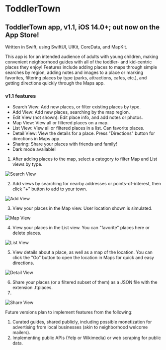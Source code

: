 # ToddlerTown
## ToddlerTown app, v1.1, iOS 14.0+; out now on the App Store!
Written in Swift, using SwiftUI, UIKit, CoreData, and MapKit.


This app is for an intended audience of adults with young children, making convenient neighborhood guides with all of the toddler- and kid-centric places they enjoy! Features include adding places to maps through simple searches by region, adding notes and images to a place or marking favorites, filtering places by type (parks, attractions, cafes, etc.), and getting directions quickly through the Maps app.


### v1.1 features
 - Search View: Add new places, or filter existing places by type.
 - Add View: Add new places, searching by the map region.
 - Edit View (not shown): Edit place info, and add notes or photos.
 - Map View: View all or filtered places on a map.
 - List View: View all or filtered places in a list. Can favorite places.
 - Detail View: View the details for a place. Press "Directions" button for directions in Maps app.
 - Sharing: Share your places with friends and family!
 - Dark mode available!

1. After adding places to the map, select a category to filter Map and List views by type.

![Search View](ToddlerTown/Screens/Search-300.png)

2. Add views by searching for nearby addresses or points-of-interest, then click "+" button to add to your town.

![Add View](ToddlerTown/Screens/Add-300.png)

3. View your places in the Map view. User location shown is simulated.

![Map View](ToddlerTown/Screens/Map-300.png)

4. View your places in the List view. You can "favorite" places here or delete places.

![List View](ToddlerTown/Screens/List-300.png)

5. View details about a place, as well as a map of the location. You can click the "Go" button to open the location in Maps for quick and easy directions.

![Detail View](ToddlerTown/Screens/Detail-300.png)

6. Share your places (or a filtered subset of them) as a JSON file with the extension .ttplaces.
7. 
![Share View](ToddlerTown/Screens/Share-300.png)


Future versions plan to implement features from the following:
1. Curated guides, shared publicly, including possible monetization for advertising from local businesses (akin to neighborhood welcome mailers).
2. Implementing public APIs (Yelp or Wikimedia) or web scraping for public data.
